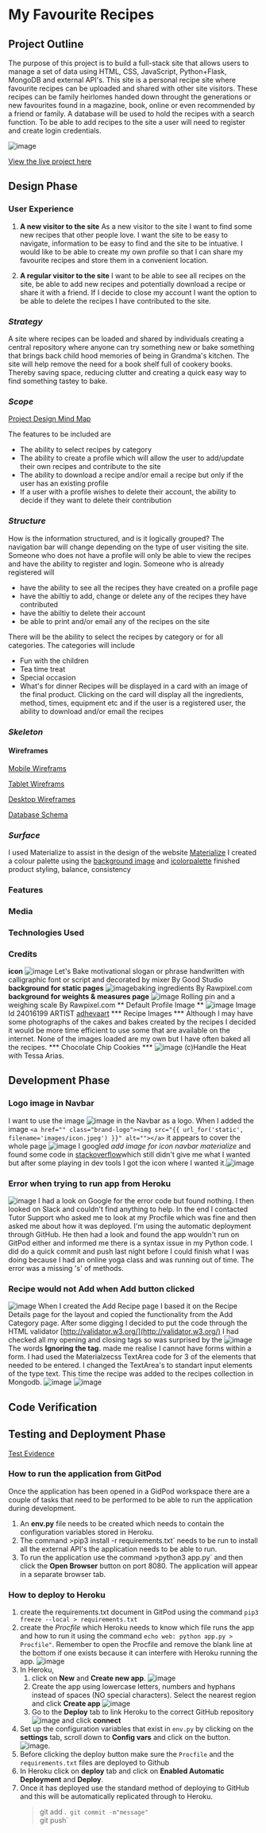 # My Favourite Recipes

## Project Outline
The purpose of this project is to build a full-stack site that allows users to manage a set of data using HTML, CSS, JavaScript, Python+Flask, MongoDB and external API's. This site is a personal recipe site where favourite recipes can be uploaded and shared with other site visitors. These recipes can be family heirlomes handed down throught the generations or new favourites found in a magazine, book, online or even recommended by a friend or family. A database will be used to hold the recipes with a search function. To be able to add recipes to the site a user will need to register and create login credentials.

 ![image](https://github.com/SiobhanBaines/MS3-My-Favourite-Recipes/ami_responsivedesign.png)

[View the live project here](https://siobhanbaines.github.io/MS3-My-Favourite-Recipes/)
## Design Phase
### User Experience
1. **A new visitor to the site**
As a new visitor to the site I want to find some new recipes that other people love. I want the site to be easy to navigate, information to be easy to find and the site to be intuative. I would like to be able to create my own profile so that I can share my favourite recipes and store them in a convenient location.

2. **A regular visitor to the site**
I want to be able to see all recipes on the site, be able to add new recipes and potentially download a recipe or share it with a friend. If I decide to close my account I want the option to be able to delete the recipes I have contributed to the site.

### *Strategy*
A site where recipes can be loaded and shared by individuals creating a central repository where anyone can try something new or bake something that brings back child hood memories of being in Grandma's kitchen. The site will help remove the need for a book shelf full of cookery books. Thereby saving space, reducing clutter and creating a quick easy way to find something tastey to bake.

### *Scope*
[Project Design Mind Map](https://github.com/SiobhanBaines/MS3-My-Favourite-Recipes/blob/9f177456735fc658c3f85831a10604892c91f5da/documentation_files/recipes_mindmap.jpg)

The features to be included are
* The ability to select recipes by category
* The ability to create a profile which will allow the user to add/update their own recipes and contribute to the site
* The ability to download a recipe and/or email a recipe but only if the user has an existing profile
* If a user with a profile wishes to delete their account, the ability to decide if they want to delete their contribution

### *Structure*
How is the information structured, and is it logically grouped?
The navigation bar will change depending on the type of user visiting the site. 
Someone who does not have a profile will only be able to view the recipes and have the ability to register and login.
Someone who is already registered will 
* have the ability to see all the recipes they have created on a profile page
* have the abiltiy to add, change or delete any of the recipes they have contributed 
* have the abiltiy to delete their account 
* be able to print and/or email any of the recipes on the site

There will be the ability to select the recipes by category or for all categories. 
The categories will include 
* Fun with the children
* Tea time treat
* Special occasion
* What's for dinner
Recipes will be displayed in a card with an image of the final product. Clicking on the card will display all the ingredients, method, times, equipment etc and if the user is a registered user, the ability to download and/or email the recipes


### *Skeleton*
#### Wireframes
[Mobile Wireframs](https://github.com/SiobhanBaines/MS3-My-Favourite-Recipes/blob/9f177456735fc658c3f85831a10604892c91f5da/documentation_files/mobile.pdf)

[Tablet Wireframs](https://github.com/SiobhanBaines/MS3-My-Favourite-Recipes/blob/9f177456735fc658c3f85831a10604892c91f5da/documentation_files/tablet.pdf)

[Desktop Wireframes](https://github.com/SiobhanBaines/MS3-My-Favourite-Recipes/blob/9f177456735fc658c3f85831a10604892c91f5da/documentation_files/desktop.pdf)

[Database Schema](https://github.com/SiobhanBaines/MS3-My-Favourite-Recipes/blob/2bdec29915a3584ea1cab3a8fb8fda801c5596a0/documentation_files/recipe_db.png)
### *Surface*
I used Materialize to assist in the design of the website [Materialize](https://materializecss.com/)
I created a colour palette using the [background image](https://github.com/SiobhanBaines/MS3-My-Favourite-Recipes/blob/45776b725d8040182b7cc2d0b5f8311cd1807e4f/static/images/background.jpeg) and [icolorpalette](https://icolorpalette.com/)
finished product
styling, balance, consistency

### Features

### Media

### Technologies Used

### Credits
**icon**
![image](https://stock.adobe.com/uk/search/free?load_type=search&native_visual_search=&similar_content_id=&is_recent_search=&search_type=autosuggest&k=baking&acp=0&aco=baking&asset_id=273670969&content_id=273670969) Let's Bake motivational slogan or phrase handwritten with calligraphic font or script and decorated by mixer
By Good Studio 
**background for static pages**
![image](https://stock.adobe.com/uk/search/free?load_type=search&native_visual_search=&similar_content_id=&is_recent_search=&search_type=autosuggest&k=baking&acp=0&aco=baking&asset_id=178084081)baking ingredients
By Rawpixel.com
**background for weights & measures page**
![image](https://stock.adobe.com/uk/search/free?filters%5Bcontent_type%3Aphoto%5D=1&filters%5Bcontent_type%3Aillustration%5D=1&filters%5Bcontent_type%3Azip_vector%5D=1&filters%5Bfree_collection%5D=1&filters%5Bcontent_type%3Aimage%5D=1&filters%5Borientation%5D=vertical&k=baking&order=relevance&safe_search=1&search_type=filter-select&get_facets=1&asset_id=247706319) Rolling pin and a weighing scale
By Rawpixel.com
** Default Profile Image **
![image](https://www.vectorstock.com/royalty-free-vector/abstract-chef-cooky-food-bakery-logo-design-icon-vector-24016199) Image Id 24016199
ARTIST [adhevaart](https://www.vectorstock.com/royalty-free-vectors/vectors-by_adhevaart) 
*** Recipe Images ***
Although I may have some photographs of the cakes and bakes created by the recipes I decided it would be more time efficient to use some that are available on the internet. None of the images loaded are my own but I have often baked all the recipes.
*** Chocolate Chip Cookies ***
![image](https://www.google.com/search?q=chocolate-chip+cookies&rlz=1C1CHBF_en-GBGB927GB927&sxsrf=ALeKk00CvGruX48K4p1I096wLH3I9PnZvA:1616684868489&source=lnms&tbm=isch&sa=X&ved=2ahUKEwjPxbK63MvvAhUOQxUIHYBSCmYQ_AUoAXoECAEQAw&biw=1280&bih=554&dpr=1.25#imgrc=RCL0CE6FPWbCyM)
(c)Handle the Heat with Tessa Arias. 

## Development Phase
### Logo image in Navbar
I want to use the image ![image](https://github.com/SiobhanBaines/MS3-My-Favourite-Recipes/blob/45776b725d8040182b7cc2d0b5f8311cd1807e4f/static/images/icon.jpeg) in the Navbar as a logo. When I added the image `<a href="" class="brand-logo"><img src="{{ url_for('static', filename='images/icon.jpeg') }}" alt=""></a>` it appears to cover the whole page ![image](https://github.com/SiobhanBaines/MS3-My-Favourite-Recipes/blob/45776b725d8040182b7cc2d0b5f8311cd1807e4f/documentation_files/images/navbarlogo.png) I googled *add image for icon navbar materialize* and found some code in [stackoverflow](https://stackoverflow.com/questions/51412303/materializecss-navbar-logo-image-position)which still didn't give me what I wanted but after some playing in dev tools I got the icon where I wanted it.![image](https://github.com/SiobhanBaines/MS3-My-Favourite-Recipes/blob/45776b725d8040182b7cc2d0b5f8311cd1807e4f/documentation_files/images/aftericon.PNG)
 
### Error when trying to run app from Heroku
![image](https://github.com/SiobhanBaines/MS3-My-Favourite-Recipes/blob/7a636739f6d6bd29e1e3bdd71fee70e520f5d6dc/documentation_files/images/heroku_deployed_issue.png)
I had a look on Google for the error code but found nothing. I then looked on Slack and couldn't find anything to help. In the end I contacted Tutor Support who asked me to look at my Procfile which was fine and then asked me about how it was deployed. I'm using the automatic deployment through GitHub. He then had a look and found the app wouldn't run on GitPod either and informed me there is a syntax issue in my Python code. I did do a quick commit and push last night before I could finish what I was doing because I had an online yoga class and was running out of time. The error was a missing 's' of methods.

### Recipe would not Add when Add button clicked
![image](https://github.com/SiobhanBaines/MS3-My-Favourite-Recipes/blob/edf1454c0f2963693e20ddf36d0624fbdce3fbed/documentation_files/images/recipe_not_loading_into_mongodb_collection.png)
When I created the Add Recipe page I based it on the Recipe Details page for the layout and copied the functionality from the Add Category page. After some digging I decided to put the code through the HTML validator [http://validator.w3.org/](http://validator.w3.org/) I had checked all my opening and closing tags so was surprised by the ![image](https://github.com/SiobhanBaines/MS3-My-Favourite-Recipes/blob/edf1454c0f2963693e20ddf36d0624fbdce3fbed/documentation_files/images/form_tag.png) The words **Ignoring the tag.** made me realise I cannot have forms within a form. I had used the Materialzecss TextArea code for 3 of the elements that needed to be entered. I changed the TextArea's to standart input elements of the type text. This time the recipe was added to the recipes collection in Mongodb.
![image](https://github.com/SiobhanBaines/MS3-My-Favourite-Recipes/blob/8e9e6fb090cdc751d4b972c3605b69604f6f263e/documentation_files/images/recipe_added.png)
![image](https://github.com/SiobhanBaines/MS3-My-Favourite-Recipes/blob/8e9e6fb090cdc751d4b972c3605b69604f6f263e/documentation_files/images/recipe_in_mongodb.png)

## Code Verification

## Testing and Deployment Phase

[Test Evidence]()

### How to run the application from GitPod
Once the application has been opened in a GidPod workspace there are a couple of tasks that need to be performed to be able to run the application during development.
1. An **env.py** file needs to be created which needs to contain the configuration variables stored in Heroku.
2. The command >pip3 install -r requirements.txt` needs to be run to install all the external API's the application needs to be able to run.
3. To run the application use the command >python3 app.py` and then click the **Open Browser** button on port 8080. The application will appear in a separate browser tab.

### How to deploy to Heroku
1. create the requirements.txt document in GitPod using the command `pip3 freeze --local > requirements.txt`
2. create the *Procfile* which Heroku needs to know which file runs the app and how to run it using the command `echo web: python app.py > Procfile"`. Remember to open the Procfile and remove the blank line at the bottom if one exists because it can interfere with Heroku running the app.
![image](https://github.com/SiobhanBaines/MS3-My-Favourite-Recipes/blob/master/documentation_files/images/blank_line.png)
3. In Heroku, 
    1. click on **New** and **Create new app**. 
    ![image](https://github.com/SiobhanBaines/MS3-My-Favourite-Recipes/blob/master/documentation_files/images/create_new_app.png)
    2. Create the app using lowercase letters, numbers and hyphans instead of spaces (NO special characters). Select the nearest region and click **Create app**
    ![image](https://github.com/SiobhanBaines/MS3-My-Favourite-Recipes/blob/master/documentation_files/images/create_new_app_details.png)
    3. Go to the **Deploy** tab to link Heroku to the correct GitHub repository
    ![image](https://github.com/SiobhanBaines/MS3-My-Favourite-Recipes/blob/master/documentation_files/images/link_heroku_to_github_repo.png) and click **connect**
4. Set up the configuration variables that exist in `env.py` by clicking on the **settings** tab, scroll down to **Config vars** and click on the button.
![image](https://github.com/SiobhanBaines/MS3-My-Favourite-Recipes/blob/master/documentation_files/images/config_vars.png).
5. Before clicking the deploy button make sure the `Procfile` and the `requirements.txt` files are deployed to Github
6. In Heroku click on **deploy** tab and click on **Enabled Automatic Deployment** and **Deploy**. 
7. Once it has deployed use the standard method of deploying to GitHub and this will be automatically replicated through to Heroku. 
    >git add .`
    >git commit -m"message"`   
    >git push`
    







